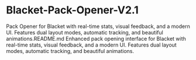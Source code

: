 # Blacket-Pack-Opener-V2.1
Pack Opener for Blacket with real-time stats, visual feedback, and a modern UI. Features dual layout modes, automatic tracking, and beautiful animations.README.md Enhanced pack opening interface for Blacket with real-time stats, visual feedback, and a modern UI. Features dual layout modes, automatic tracking, and beautiful animations.
